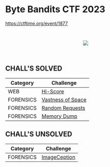 # Byte Bandits CTF 2023
https://ctftime.org/event/1877

<br>
<p align="center">
  <a href="https://noescape.live/challenges" target="_blank">
    <img src="https://ctftime.org/media/cache/66/c1/66c1422140ff8c5dc9d70018b6f03a9a.png">
  </a>
</p>

<br>

## CHALL'S SOLVED

| Category  | Challenge |
| --------- | --------- |
| WEB       | [Hi-Score](https://github.com/nopedawn/CTF/tree/main/ByteBanditsCTF23/WEB/#hi-score)
| FORENSICS | [Vastness of Space](https://github.com/nopedawn/CTF/tree/main/ByteBanditsCTF23/FORENSICS/#vastness-of-space)
| FORENSICS | [Random Requests](https://github.com/nopedawn/CTF/tree/main/ByteBanditsCTF23/FORENSICS/#random-requests)
| FORENSICS | [Memory Dump](https://github.com/nopedawn/CTF/tree/main/ByteBanditsCTF23/FORENSICS/#memory-dump)

## CHALL'S UNSOLVED
| Category  | Challenge |
| --------- | --------- |
| FORENSICS | [ImageCeption](https://github.com/nopedawn/CTF/tree/main/ByteBanditsCTF23/FORENSICS/#imageception)
